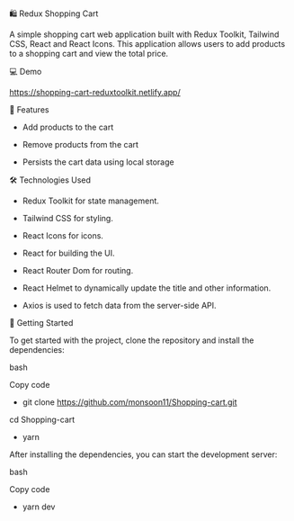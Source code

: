 🛍️ Redux Shopping Cart

A simple shopping cart web application built with Redux Toolkit, Tailwind CSS, React and React Icons. This application allows users to add products to a shopping cart and view the total price.

💻️ Demo

https://shopping-cart-reduxtoolkit.netlify.app/

📝 Features

* Add products to the cart

* Remove products from the cart

* Persists the cart data using local storage




🛠️ Technologies Used

* Redux Toolkit for state management.

* Tailwind CSS for styling.

* React Icons for icons.

* React for building the UI.

* React Router Dom for routing.

* React Helmet to dynamically update the title and other information.

* Axios is used to fetch data from the server-side API.




🚀 Getting Started

To get started with the project, clone the repository and install the dependencies:

bash

Copy code

* git clone https://github.com/monsoon11/Shopping-cart.git

cd Shopping-cart

* yarn


After installing the dependencies, you can start the development server:

bash

Copy code

* yarn dev
